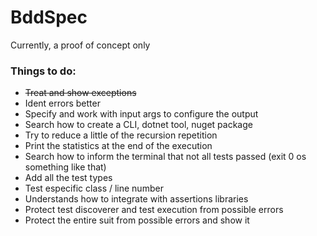 # BddSpec

Currently, a proof of concept only

### Things to do:

* ~~Treat and show exceptions~~
* Ident errors better
* Specify and work with input args to configure the output
* Search how to create a CLI, dotnet tool, nuget package
* Try to reduce a little of the recursion repetition
* Print the statistics at the end of the execution
* Search how to inform the terminal that not all tests passed (exit 0 os something like that)
* Add all the test types
* Test especific class / line number
* Understands how to integrate with assertions libraries
* Protect test discoverer and test execution from possible errors
* Protect the entire suit from possible errors and show it
